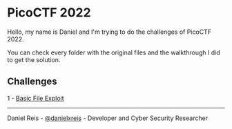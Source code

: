 # PicoCTF 2022

Hello, my name is Daniel and I'm trying to do the challenges of PicoCTF 2022. 

You can check every folder with the original files and the walkthrough I did to get the solution.

## Challenges

1 - [Basic File Exploit](basic-file-exploit/README.MD)

---
Daniel Reis - [@danielxreis](https://twitter.com/DanielXReis) - Developer and Cyber Security Researcher
